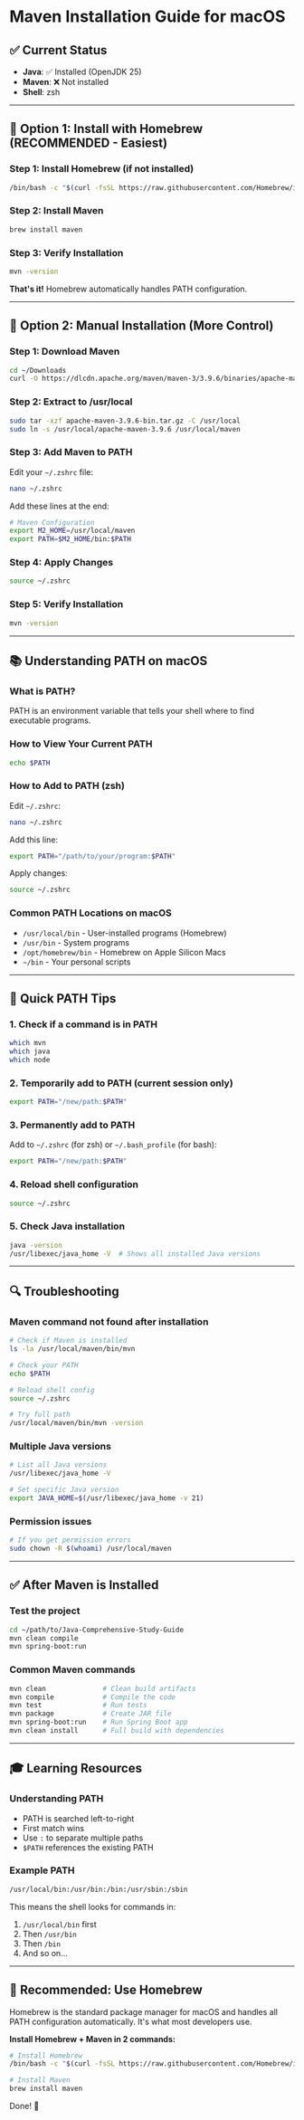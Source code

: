 # Maven Installation Guide for macOS

## ✅ Current Status
- **Java**: ✅ Installed (OpenJDK 25)
- **Maven**: ❌ Not installed
- **Shell**: zsh

---

## 🚀 **Option 1: Install with Homebrew (RECOMMENDED - Easiest)**

### Step 1: Install Homebrew (if not installed)
```bash
/bin/bash -c "$(curl -fsSL https://raw.githubusercontent.com/Homebrew/install/HEAD/install.sh)"
```

### Step 2: Install Maven
```bash
brew install maven
```

### Step 3: Verify Installation
```bash
mvn -version
```

**That's it!** Homebrew automatically handles PATH configuration.

---

## 🔧 **Option 2: Manual Installation (More Control)**

### Step 1: Download Maven
```bash
cd ~/Downloads
curl -O https://dlcdn.apache.org/maven/maven-3/3.9.6/binaries/apache-maven-3.9.6-bin.tar.gz
```

### Step 2: Extract to /usr/local
```bash
sudo tar -xzf apache-maven-3.9.6-bin.tar.gz -C /usr/local
sudo ln -s /usr/local/apache-maven-3.9.6 /usr/local/maven
```

### Step 3: Add Maven to PATH
Edit your `~/.zshrc` file:
```bash
nano ~/.zshrc
```

Add these lines at the end:
```bash
# Maven Configuration
export M2_HOME=/usr/local/maven
export PATH=$M2_HOME/bin:$PATH
```

### Step 4: Apply Changes
```bash
source ~/.zshrc
```

### Step 5: Verify Installation
```bash
mvn -version
```

---

## 📚 **Understanding PATH on macOS**

### What is PATH?
PATH is an environment variable that tells your shell where to find executable programs.

### How to View Your Current PATH
```bash
echo $PATH
```

### How to Add to PATH (zsh)
Edit `~/.zshrc`:
```bash
nano ~/.zshrc
```

Add this line:
```bash
export PATH="/path/to/your/program:$PATH"
```

Apply changes:
```bash
source ~/.zshrc
```

### Common PATH Locations on macOS
- `/usr/local/bin` - User-installed programs (Homebrew)
- `/usr/bin` - System programs
- `/opt/homebrew/bin` - Homebrew on Apple Silicon Macs
- `~/bin` - Your personal scripts

---

## 🎯 **Quick PATH Tips**

### 1. Check if a command is in PATH
```bash
which mvn
which java
which node
```

### 2. Temporarily add to PATH (current session only)
```bash
export PATH="/new/path:$PATH"
```

### 3. Permanently add to PATH
Add to `~/.zshrc` (for zsh) or `~/.bash_profile` (for bash):
```bash
export PATH="/new/path:$PATH"
```

### 4. Reload shell configuration
```bash
source ~/.zshrc
```

### 5. Check Java installation
```bash
java -version
/usr/libexec/java_home -V  # Shows all installed Java versions
```

---

## 🔍 **Troubleshooting**

### Maven command not found after installation
```bash
# Check if Maven is installed
ls -la /usr/local/maven/bin/mvn

# Check your PATH
echo $PATH

# Reload shell config
source ~/.zshrc

# Try full path
/usr/local/maven/bin/mvn -version
```

### Multiple Java versions
```bash
# List all Java versions
/usr/libexec/java_home -V

# Set specific Java version
export JAVA_HOME=$(/usr/libexec/java_home -v 21)
```

### Permission issues
```bash
# If you get permission errors
sudo chown -R $(whoami) /usr/local/maven
```

---

## ✅ **After Maven is Installed**

### Test the project
```bash
cd ~/path/to/Java-Comprehensive-Study-Guide
mvn clean compile
mvn spring-boot:run
```

### Common Maven commands
```bash
mvn clean              # Clean build artifacts
mvn compile            # Compile the code
mvn test               # Run tests
mvn package            # Create JAR file
mvn spring-boot:run    # Run Spring Boot app
mvn clean install      # Full build with dependencies
```

---

## 🎓 **Learning Resources**

### Understanding PATH
- PATH is searched left-to-right
- First match wins
- Use `:` to separate multiple paths
- `$PATH` references the existing PATH

### Example PATH
```bash
/usr/local/bin:/usr/bin:/bin:/usr/sbin:/sbin
```

This means the shell looks for commands in:
1. `/usr/local/bin` first
2. Then `/usr/bin`
3. Then `/bin`
4. And so on...

---

## 🚀 **Recommended: Use Homebrew**

Homebrew is the standard package manager for macOS and handles all PATH configuration automatically. It's what most developers use.

**Install Homebrew + Maven in 2 commands:**
```bash
# Install Homebrew
/bin/bash -c "$(curl -fsSL https://raw.githubusercontent.com/Homebrew/install/HEAD/install.sh)"

# Install Maven
brew install maven
```

Done! 🎉
